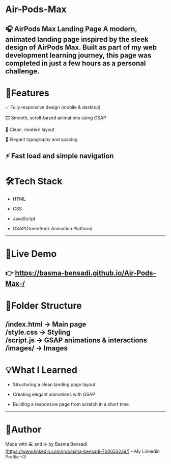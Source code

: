 # Air-Pods-Max
🎧 AirPods Max Landing Page
A modern, animated landing page inspired by the sleek design of AirPods Max.
Built as part of my web development learning journey, this page was completed in just a few hours as a personal challenge.
---
# 🚀Features

✅ Fully responsive design (mobile & desktop)

🎞️ Smooth, scroll-based animations using GSAP

🧭 Clean, modern layout

💅 Elegant typography and spacing

⚡ Fast load and simple navigation
---

# 🛠️Tech Stack
- HTML

- CSS

- JavaScript

- GSAP(GreenSock Animation Platform)
---

# 📸Live Demo
👉 https://basma-bensadi.github.io/Air-Pods-Max-/
---

# 📁Folder Structure

/index.html          → Main page  
/style.css           → Styling  
/script.js           → GSAP animations & interactions  
/images/             → Images 
---
# 💡What I Learned
- Structuring a clean landing page layout

- Creating elegant animations with GSAP

- Building a responsive page from scratch in a short time
---
# 🤍Author
Made with 💻 and ☕ by Basma Bensadi
[https://www.linkedin.com/in/basma-bensadi-7b00532a9/] – My Linkedin Profile <3

